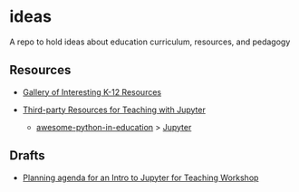 # ideas

A repo to hold ideas about education curriculum, resources, and pedagogy

## Resources

- [Gallery of Interesting K-12 Resources](resources_k12.md)

- [Third-party Resources for Teaching with Jupyter](third_party.rst)

  - [awesome-python-in-education](https://github.com/quobit/awesome-python-in-education) > [Jupyter](https://github.com/quobit/awesome-python-in-education#jupyter)

## Drafts

- [Planning agenda for an Intro to Jupyter for Teaching Workshop](workshop-agenda.md)
